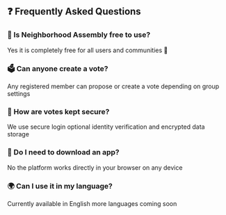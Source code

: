 ## ❓ Frequently Asked Questions

### 🧾 Is Neighborhood Assembly free to use?
Yes it is completely free for all users and communities 🎉

### 🗳️ Can anyone create a vote?
Any registered member can propose or create a vote depending on group settings

### 🔐 How are votes kept secure?
We use secure login optional identity verification and encrypted data storage

### 📱 Do I need to download an app?
No the platform works directly in your browser on any device

### 🌍 Can I use it in my language?
Currently available in English more languages coming soon
